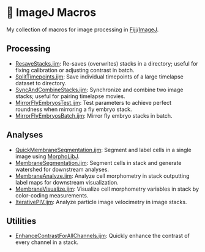 # :microscope: ImageJ Macros

My collection of macros for image processing in
[Fiji](https://fiji.sc/)/[ImageJ](https://imagej.github.io/).

## Processing

- [ResaveStacks.ijm](ResaveStacks.ijm): Re-saves (overwrites) stacks in
  a directory; useful for fixing calibration or adjusting contrast in batch.
- [SplitTimepoints.ijm](SplitTimepoints.ijm): Save individual timepoints of
  a large timelapse dataset to directory.
- [SyncAndCombineStacks.ijm](SyncAndCombineStacks.ijm): Synchronize and combine
  two image stacks; useful for pairing timelapse movies.
- [MirrorFlyEmbryosTest.ijm](MirrorFlyEmbryosTest.ijm): Test parameters to
  achieve perfect roundness when mirroring a fly embryo stack.
- [MirrorFlyEmbryosBatch.ijm](MirrorFlyEmbryosBatch.ijm): Mirror fly embryo
  stacks in batch.

## Analyses

- [QuickMembraneSegmentation.ijm](QuickMembraneSegmentation.ijm): Segment and
  label cells in a single image using
  [MorphoLibJ](https://github.com/ijpb/MorphoLibJ).
- [MembraneSegmentation.ijm](MembraneSegmentation.ijm): Segment cells in stack
  and generate watershed for downstream analyses.
- [MembraneAnalyze.ijm](MembraneAnalyze.ijm): Analyze cell morphometry in stack
  outputting label maps for downstream visualization.
- [MembraneVisualize.ijm](MembraneVisualize.ijm): Visualize cell morphometry
  variables in stack by color-coding measurements.
- [IterativePIV.ijm](IterativePIV.ijm): Analyze particle image velocimetry in
  image stacks.

## Utilities

- [EnhanceContrastForAllChannels.ijm](EnhanceContrastForAllChannels.ijm):
  Quickly enhance the contrast of every channel in a stack. 

